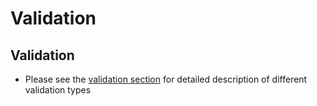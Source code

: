 # Validation

## Validation

* Please see the [validation section](https://docs.autonomx.io/service-level-testing/validation) for detailed description of different validation types



